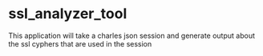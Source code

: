 # ssl_analyzer_tool

This application will take a charles json session and generate output about the ssl cyphers that are used in the session
